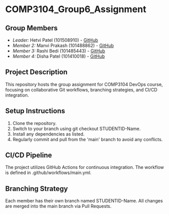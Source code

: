 # COMP3104_Group6_Assignment

## Group Members
- *Leader:* Hetvi Patel (101508910) - [GitHub](https://github.com/hetvi0305)
- *Member 2:* Manvi Prakash (101488862) - [GitHub](https://github.com/ManviPrakash)
- *Member 3:* Rashi Bedi (101485443) - [GitHub](https://github.com/rashibedi)
- *Member 4:* Disha Patel (101410018) - [GitHub](https://github.com/disha2117)

## Project Description
This repository hosts the group assignment for COMP3104 DevOps course, focusing on collaborative Git workflows, branching strategies, and CI/CD integration.

## Setup Instructions
1. Clone the repository.
2. Switch to your branch using git checkout STUDENTID-Name.
3. Install any dependencies as listed.
4. Regularly commit and pull from the 'main' branch to avoid any conflicts.

## CI/CD Pipeline
The project utilizes GitHub Actions for continuous integration. The workflow is defined in .github/workflows/main.yml.

## Branching Strategy
Each member has their own branch named STUDENTID-Name. All changes are merged into the main branch via Pull Requests.
